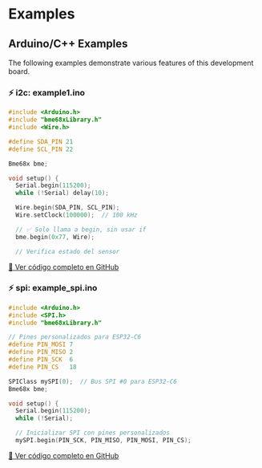 # Examples

## Arduino/C++ Examples

The following examples demonstrate various features of this development board.

### ⚡ i2c: example1.ino
```cpp
#include <Arduino.h>
#include "bme68xLibrary.h"
#include <Wire.h>

#define SDA_PIN 21
#define SCL_PIN 22

Bme68x bme;

void setup() {
  Serial.begin(115200);
  while (!Serial) delay(10);

  Wire.begin(SDA_PIN, SCL_PIN);
  Wire.setClock(100000);  // 100 kHz

  // ✅ Solo llama a begin, sin usar if
  bme.begin(0x77, Wire);

  // Verifica estado del sensor
```
[📄 Ver código completo en GitHub](https://github.com/UNIT-Electronics-MX/unit_bme688_environmental_sensor_4_in_1/blob/main/software/examples/c/i2c/example1.ino)

### ⚡ spi: example_spi.ino
```cpp
#include <Arduino.h>
#include <SPI.h>
#include "bme68xLibrary.h"

// Pines personalizados para ESP32-C6
#define PIN_MOSI 7
#define PIN_MISO 2
#define PIN_SCK  6
#define PIN_CS   18

SPIClass mySPI(0);  // Bus SPI #0 para ESP32-C6
Bme68x bme;

void setup() {
  Serial.begin(115200);
  while (!Serial);

  // Inicializar SPI con pines personalizados
  mySPI.begin(PIN_SCK, PIN_MISO, PIN_MOSI, PIN_CS);

```
[📄 Ver código completo en GitHub](https://github.com/UNIT-Electronics-MX/unit_bme688_environmental_sensor_4_in_1/blob/main/software/examples/c/spi/example_spi.ino)

